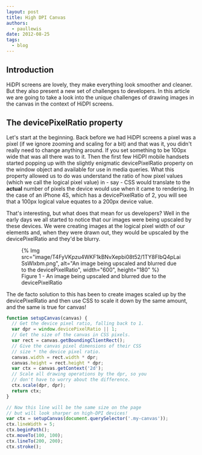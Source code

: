 ```yaml
---
layout: post
title: High DPI Canvas
authors:
  - paullewis
date: 2012-08-25
tags:
  - blog
---
```


## Introduction

HiDPI screens are lovely, they make everything look smoother and cleaner. But they also present a new set of challenges to developers. In this article we are going to take a look into the unique challenges of drawing images in the canvas in the context of HiDPI screens.

## The devicePixelRatio property

Let's start at the beginning. Back before we had HiDPI screens a pixel was a pixel (if we ignore zooming and scaling for a bit) and that was it, you didn't really need to change anything around. If you set something to be 100px wide that was all there was to it. Then the first few HiDPI mobile handsets started popping up with the slightly enigmatic devicePixelRatio property on the window object and available for use in media queries. What this property allowed us to do was understand the ratio of how pixel values (which we call the logical pixel value) in - say - CSS would translate to the __actual__ number of pixels the device would use when it came to rendering. In the case of an iPhone 4S, which has a devicePixelRatio of 2, you will see that a 100px logical value equates to a 200px device value.

That's interesting, but what does that mean for us developers? Well in the early days we all started to notice that our images were being upscaled by these devices. We were creating images at the logical pixel width of our elements and, when they were drawn out, they would be upscaled by the devicePixelRatio and they'd be blurry.

<figure>
    {% Img src="image/T4FyVKpzu4WKF1kBNvXepbi08t52/1TY8FIbQ4pLaiSsWlxbm.png", alt="An image being upscaled and blurred due to the devicePixelRatio", width="600", height="180" %}
    <figcaption>Figure 1 - An image being upscaled and blurred due to the devicePixelRatio</figcaption>
</figure>

The de facto solution to this has been to create images scaled up by the devicePixelRatio and then use CSS to scale it down by the same amount, and the same is true for canvas!

```js
function setupCanvas(canvas) {
  // Get the device pixel ratio, falling back to 1.
  var dpr = window.devicePixelRatio || 1;
  // Get the size of the canvas in CSS pixels.
  var rect = canvas.getBoundingClientRect();
  // Give the canvas pixel dimensions of their CSS
  // size * the device pixel ratio.
  canvas.width = rect.width * dpr;
  canvas.height = rect.height * dpr;
  var ctx = canvas.getContext('2d');
  // Scale all drawing operations by the dpr, so you
  // don't have to worry about the difference.
  ctx.scale(dpr, dpr);
  return ctx;
}

// Now this line will be the same size on the page
// but will look sharper on high-DPI devices!
var ctx = setupCanvas(document.querySelector('.my-canvas'));
ctx.lineWidth = 5;
ctx.beginPath();
ctx.moveTo(100, 100);
ctx.lineTo(200, 200);
ctx.stroke();
```
